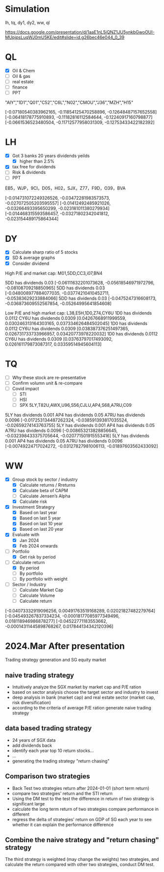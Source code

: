 # Simulation

lh, tq, dy1, dy2, ww, ql

https://docs.google.com/presentation/d/1aaE1nL5iQNZ1JU5ynkbGwoOUI-MUpjpsLuqWJ0mU5KE/edit#slide=id.g26bec46e044_0_39

# QL

- [x] Oil & Chem
- [ ] Oil & gas
- [ ] real estate
- [ ] finance
- [ ] PPT

"AIY","1D1","Q01","C52","C6L","N02","CMOU","J36","MZH","H15"

[-0.07180540383962165, -0.11854125470258896, -0.12648487157652558]
[-0.06418178775910893, -0.11182816112584644, -0.12240917160798877]
[-0.0661536523480504, -0.11712577958031309, -0.12753433422182392]

# LH

- [x] Got 3 banks 20 years dividends yeilds
  - [x] higher than 2.5%
- [x] tax free for dividends
- [ ] Risk & dividends
- [ ] PPT

EB5，WJP，9CI，D05，H02，SJX，Z77，F9D，O39，BVA

[-0.014731072249326526, -0.03472281983573573, -0.027072505203595557]
[-0.01412492485921026, -0.03266493395650299, -0.023181011380279934]
[-0.014468315593586457, -0.03271802342041812, -0.023154489175864344]

# DY

- [x] Calculate sharp ratio of 5 stocks
- [x] SD & average graphs
- [x] Consider dividend

High P/E and market cap: M01,5DD,CC3,i07,BN4

5DD has dividends 0.03
[-0.06111632201073628, -0.05618546971972796, -0.08108709218850965]
5DD has dividends 0.03
[-0.048008977884077035, -0.03774210410452711, -0.05383629233884066]
5DD has dividends 0.03
[-0.0475247316608173, -0.036873609552567854, -0.05264995641854608]

Low P/E and high market cap: L38,E5H,1D0,Z74,CY6U
1D0 has dividends 0.0112
CY6U has dividends 0.0309
[0.04267668911999559, 0.030246313164303165, 0.037334626484502045]
1D0 has dividends 0.0112
CY6U has dividends 0.0309
[0.038387376251497365, 0.026731733733966957, 0.03420773978220032]
1D0 has dividends 0.0112
CY6U has dividends 0.0309
[0.03763797017493092, 0.026161179873087317, 0.03359514945604113]

# TQ

- [ ] Why these stock are re-presentative
- [ ] Confirm volumn unit & re-compare
- [ ] Covid impact
  - [ ] STI
  - [ ] HSI
  - [ ] SPX
        5LY,T82U,AWX,U96,S56,CJLU,AP4,S68,A7RU,C09

5LY has dividends 0.001
AP4 has dividends 0.05
A7RU has dividends 0.0096
[-0.017253134487262324, -0.038591393817035524, -0.02659274143763755]
5LY has dividends 0.001
AP4 has dividends 0.05
A7RU has dividends 0.0096
[-0.008653213828856645, -0.032398433375705644, -0.020771501915553416]
5LY has dividends 0.001
AP4 has dividends 0.05
A7RU has dividends 0.0096
[-0.00749224717024272, -0.03127827981006113, -0.01897603562433092]

# WW

- [x] Group stock by sector / industry
  - [x] Calculate returns / Rreturns
  - [x] Calculate beta of CAPM
  - [ ] Calculate Jensen’s Alpha
  - [x] Calculate risk
- [x] Investment Strategry
  - [x] Based on last year
  - [x] Based on last 5 year
  - [x] Based on last 10 year
  - [x] Based on last 20 year
- [x] Evaluate with
  - [x] Jan 2024
  - [x] Feb 2024 onwards
- [ ] Portfolio
  - [x] Get risk by period
- [ ] Calculate return
  - [x] By period
  - [ ] By portfolio
  - [ ] By portfolio with weight
- [ ] Sector / Industry
  - [ ] Calculate Market Cap
  - [ ] Calculate Volume
  - [ ] Calculate return

[-0.04073332919096256, 0.00491763519168289, 0.02021827482279764]
[-0.045493267837334234, -0.00018177085977349496, 0.018118946986878277]
[-0.04522771183553662, -0.00014311445898768267, 0.017844134342120396]

# 2024.Mar After presentation

Trading strategy generation and SG equity market

## naive trading strategy

- Intuitively analyze the SGX market by market cap and P/E ration
- based on sector analysis choose the target sector and industry to invest
- deep analysis in bank (market cap) and real estate sector (market cap, risk diversification)
- according to the criteria of average P/E ration generate naive trading strategy

## data based trading strategy

- 24 years of SGX data
- add dividends back
- identify each year top 10 return stocks...
- ...
- generating the trading strategy "return chasing"

## Comparison two strategies

- Back Test two strategies return after 2024-01-01 (short term return)
- compare two strategies' return and the STI return
- Using the DM test to the test the difference in return of two strategy is significant large
- calculate the long term return of two strategies compare performance in different
- regress the delta of strategies' return on GDP of SG each year to see whether it can explain the performance difference

## Combine the naive strategy and "return chasing" strategy

The third strategy is weighted (may change the weights) two strategies, and calculate the return
compared with other two strategies, conduct DM test.
